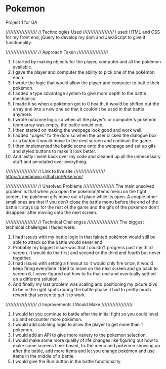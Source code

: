 # Pokemon
Project 1 for GA

////////////////////
// Technologies Used
////////////////////
I used HTML and CSS for my front end, jQuery to develop my dom and JavaScript to give it functionality.

////////////////////
//  Approach Taken
////////////////////
1. I started by making objects for the player, computer and all the pokémon available.
2. I gave the player and computer the ability to pick one of the pokémon each.
3. I wrote the logic that would allow the player and computer to battle their pokémon.
4. I added a type advantage system to give more depth to the battle mechanics.
5. I made it so when a pokémon got to 0 health, it would be shifted out the array and into a new one so that it couldn't be used in that battle anymore.
6. I wrote outcome logic so when all the player's or computer's pokémon team array was empty, the battle would end.
7. I then started on making the webpage look good and work well.
8. I added "pages" to the dom so when the user clicked the dialogue box or a button it would move to the next screen and continue the game.
9. I then implemented the battle scene onto the webpage and set up gifs and styled buttons to make it look better.
10. And lastly I went back over my code and cleaned up all the unnecessary stuff and annotated over everything.

////////////////////
// Link to live site
////////////////////
  https://raedanwin.github.io/Pokemon/

////////////////////
// Unsolved Problems
////////////////////
  The main unsolved problem is that when you open the pokémon/items menu on the fight screen, the pokémon gifs move out of place while its open.
  A couple other small ones are that if you don't close the battle menu before the end of the battle it stays up for the rest of the game and the gifs of the       pokémon don't disappear after moving onto the next screen.

////////////////////
// Technical Challenges
////////////////////
  The biggest technical challenges I faced were: 
1. I had issues with my battle logic in that fainted pokémon would still be able to attack so the battle would never end.
2. Probably my biggest issue was that I couldn't progress past my third screen. It would do the first and second or the third and fourth but never together.
3. I had issues with setting a timeout so it would only fire once, it would keep firing everytime I tried to move on the next screen and go back to screen 6. I never figured out how to fix that one and eventually settled on a different solution.
4. And finally my last problem was scaling and positioning my picure divs to be in the right spots during the battle phase. I had to pretty much rework that screen to get it to work.

////////////////////
// Improvements I Would Make
////////////////////
1. I would let you continue to battle after the initial fight so you could level up and encounter more pokémon.
2. I would add catching logic to allow the player to get more than 1 pokémon.
3. I would add an API to give more variety to the pokemon selection.
4. I would make some more quality of life changes like figuring out how to make some screens time-based, fix the menu and pokémon showing up after the battle, add more items and let you change pokémon and use items in the middle of a battle.
5. I would give the Run button in the battle functionality.
